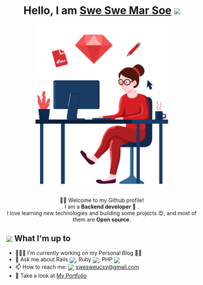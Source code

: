 <div align="center">
    <h1>Hello, I am <a href="#">Swe Swe Mar Soe</a> <img src="https://media.giphy.com/media/hvRJCLFzcasrR4ia7z/giphy.gif" width="32"></h1>
    <img alt="Developer Pic"
        src="programmer2.png" width="350"/>
    <br/><br/>
    <p>🙏🏻 Welcome to my Github profile!<br />
        I am a <b> Backend developer</b> 🚀 .<br />
        I love learning new technologies and building some projects 😍, and most of them are <b>Open source</b>. </p>
</div>

<div>
    <div>
        <h2><img align="center"
                src="https://emojis.slackmojis.com/emojis/images/1584726375/8272/blob-cool.gif?1584726375" width="28" />
            What I'm up to</h2>
        <ul>
            <li> 👨🏻‍💻 I'm currently working on my Personal Blog ✍🏻</li>
            <li> 💬 Ask me about Rails <img align="center"
                    src=https://emojis.slackmojis.com/emojis/images/1643514103/619/ruby_on_rails.png?1643514103"
                    width="16" />, Ruby <img align="center"
                    src="https://emojis.slackmojis.com/emojis/images/1643514044/31/ruby.png?1643514044"
                    width="16" />,  PHP <img align="center"
                    src="https://emojis.slackmojis.com/emojis/images/1643514056/130/php.png?1643514056"
                    width="16" /></li>
            <li>📫 How to reach me: <img align="center"
                    src="https://emojis.slackmojis.com/emojis/images/1450319444/38/gmail.png?1450319444" width="17" />
                <a href="mailto:swesweucsy@gmail.com" target="_blank">swesweucsy@gmail.com</a></li>
            <li>👀 Take a look at <a href="https://swesweucsy.github.io" target="_blank">My Portfolio</a></li>
        </ul>
    </div>
</div>
</br>
<!-- <div align="center">
    <img src="https://komarev.com/ghpvc/?username=swesweucsy&color=brightgreen&style=flat-square&label=PROFILE+VIEWS%20+"
        width="130" /><br />
</div> -->
